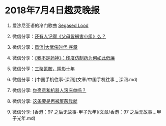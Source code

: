 # 2018年7月4日趣灵晚报

1. 爱沙尼亚语的冷门歌曲 [Segased Lood](http://music.163.com/#/mv/5332029/?userid=121433829)

2. 微信分享：[还有人记得《父母皆祸害小组》么？](文章/还有人记得《父母皆祸害小组么》.md)

3. 微信分享：[风流|大武侠时代·序章](文章/风流|大武侠时代·序章.md)

4. 微信分享：[《我不是药神》：印度仿制药为何如此低廉](文章/《我不是药神》：印度仿制药为何如此低廉.md)

5. 微信分享：[三聚氰胺，阴影十年](文章/三聚氰胺，阴影十年.md)

6. 微信分享：[中国手机往事-深网](文章/中国手机往事 _ 深网.md)

7. 微信分享: [你愿意和机器人滚床单吗？](文章/你愿意和机器人滚床单吗？.md)

8. 微信分享: [这条要是再被屏蔽我就](文章/这条要是再被屏蔽我就.md)

9. 微信分享: [香港：97 之后无故事-甲子光年](文章/香港：97 之后无故事 _ 甲子光年.md)